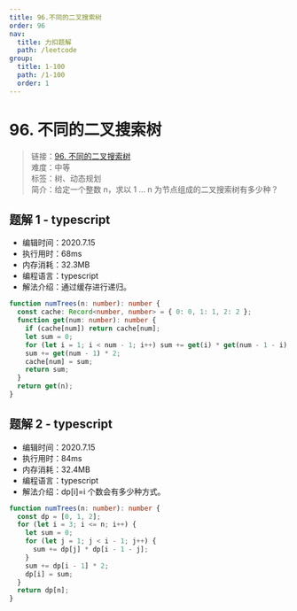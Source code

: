 ```yaml
---
title: 96.不同的二叉搜索树
order: 96
nav:
  title: 力扣题解
  path: /leetcode
group:
  title: 1-100
  path: /1-100
  order: 1
---
```


# 96. 不同的二叉搜索树

> 链接：[96. 不同的二叉搜索树](https://leetcode-cn.com/problems/unique-binary-search-trees/)  
> 难度：中等  
> 标签：树、动态规划  
> 简介：给定一个整数 n，求以 1 ... n 为节点组成的二叉搜索树有多少种？

## 题解 1 - typescript

- 编辑时间：2020.7.15
- 执行用时：68ms
- 内存消耗：32.3MB
- 编程语言：typescript
- 解法介绍：通过缓存进行递归。

```typescript
function numTrees(n: number): number {
  const cache: Record<number, number> = { 0: 0, 1: 1, 2: 2 };
  function get(num: number): number {
    if (cache[num]) return cache[num];
    let sum = 0;
    for (let i = 1; i < num - 1; i++) sum += get(i) * get(num - 1 - i);
    sum += get(num - 1) * 2;
    cache[num] = sum;
    return sum;
  }
  return get(n);
}
```

## 题解 2 - typescript

- 编辑时间：2020.7.15
- 执行用时：84ms
- 内存消耗：32.4MB
- 编程语言：typescript
- 解法介绍：dp[i]=i 个数会有多少种方式。

```typescript
function numTrees(n: number): number {
  const dp = [0, 1, 2];
  for (let i = 3; i <= n; i++) {
    let sum = 0;
    for (let j = 1; j < i - 1; j++) {
      sum += dp[j] * dp[i - 1 - j];
    }
    sum += dp[i - 1] * 2;
    dp[i] = sum;
  }
  return dp[n];
}
```
